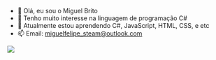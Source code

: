 - 👋 Olá, eu sou o Miguel Brito
- 👀 Tenho muito interesse na linguagem de programação C#
- 🌱 Atualmente estou aprendendo C#, JavaScript, HTML, CSS, e etc
- 📫 Email: miguelfelipe_steam@outlook.com

<img src="https://github-readme-stats.vercel.app/api?username=migbrit&&show_icons=true&title_color=ffffff&icon_color=bb2acf&text_color=daf7dc&bg_color=151515">

